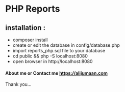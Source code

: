 # PHP Reports

## installation :
- composer install
- create or edit the database in config/database.php
- import reports_php.sql file to your database
- cd public && php -S localhost:8080
- open browser in http://localhost:8080

#### About me or Contact me https://alijumaan.com
Thank you...